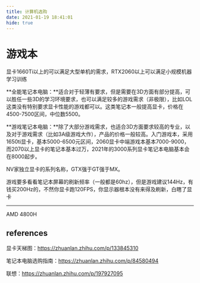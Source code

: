 ```yaml
---
title: 计算机选购
date: 2021-01-19 18:41:01
hide: true
---
```


# 游戏本

显卡1660Ti以上的可以满足大型单机的需求，RTX2060以上可以满足小规模机器学习训练 

**全能笔记本电脑：**适合对于轻薄有要求，但是需要在3D方面有部分提高，可以胜任一些3D的学习环境要求，也可以满足较多的游戏需求（非极限），比如LOL这类没有特别要求显卡性能的游戏都可以。这类笔记本一般提高显卡，价格在4500-7500区间，中位数5500。

**游戏笔记本电脑：**除了大部分游戏需求，也适合3D方面要求较高的专业，以及对于游戏需求（比如3A级游戏大作），产品的价格一般较高。入门游戏本，采用1650ti显卡，基本5000-6500元区间，2060显卡中端游戏本基本7000-9000，而2070以上显卡的笔记本基本过万，2021年的3000系列显卡笔记本电脑基本会在8000起步。

NV家独立显卡的系列名称，GTX强于GT强于MX。

游戏要多看看笔记本屏幕的刷新频率（一般都是60hz），但是游戏建议144Hz，有钱买200Hz的，不然你显卡跑120FPS，你显示器根本没有来得及刷新，白瞎了显卡

---

AMD 4800H



## references

显卡天梯图：https://zhuanlan.zhihu.com/p/133845310

笔记本电脑选购指南：https://zhuanlan.zhihu.com/p/84580494

联想：https://zhuanlan.zhihu.com/p/197927095



